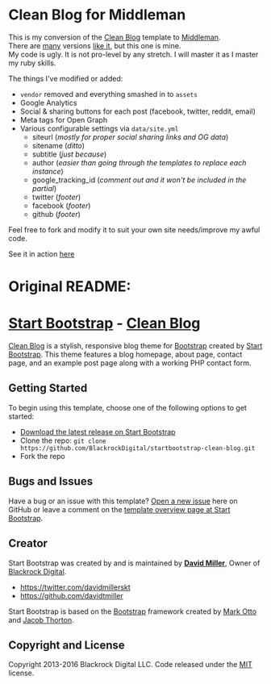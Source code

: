 # Clean Blog for Middleman

This is my conversion of the [Clean Blog](https://startbootstrap.com/template-overviews/clean-blog/) template to [Middleman](http://middlemanapp.com).  
There are [many](https://github.com/sandiegoscott/middleman-clean-blog) versions [like it](https://github.com/Devahoy/middlehoy), but this one is mine.  
My code is ugly. It is not pro-level by any stretch. I will master it as I master my ruby skills.  


The things I've modified or added:  
* `vendor` removed and everything smashed in to `assets`  
* Google Analytics
* Social & sharing buttons for each post (facebook, twitter, reddit, email)
* Meta tags for Open Graph  
* Various configurable settings via `data/site.yml`  
   * siteurl (*mostly for proper social sharing links and OG data*)  
   * sitename (*ditto*)  
   * subtitle  (*just because*)  
   * author  (*easier than going through the templates to replace each instance*)  
   * google_tracking_id (*comment out and it won't be included in the partial*)  
   * twitter (*footer*)  
   * facebook (*footer*)    
   * github (*footer*)     

Feel free to fork and modify it to suit your own site needs/improve my awful code.  

See it in action [here](http://lunestaconfessions.com)



# Original README:  
# [Start Bootstrap](http://startbootstrap.com/) - [Clean Blog](http://startbootstrap.com/template-overviews/clean-blog/)

[Clean Blog](http://startbootstrap.com/template-overviews/clean-blog/) is a stylish, responsive blog theme for [Bootstrap](http://getbootstrap.com/) created by [Start Bootstrap](http://startbootstrap.com/). This theme features a blog homepage, about page, contact page, and an example post page along with a working PHP contact form.

## Getting Started

To begin using this template, choose one of the following options to get started:
* [Download the latest release on Start Bootstrap](http://startbootstrap.com/template-overviews/clean-blog/)
* Clone the repo: `git clone https://github.com/BlackrockDigital/startbootstrap-clean-blog.git`
* Fork the repo

## Bugs and Issues

Have a bug or an issue with this template? [Open a new issue](https://github.com/BlackrockDigital/startbootstrap-clean-blog/issues) here on GitHub or leave a comment on the [template overview page at Start Bootstrap](http://startbootstrap.com/template-overviews/clean-blog/).

## Creator

Start Bootstrap was created by and is maintained by **[David Miller](http://davidmiller.io/)**, Owner of [Blackrock Digital](http://blackrockdigital.io/).

* https://twitter.com/davidmillerskt
* https://github.com/davidtmiller

Start Bootstrap is based on the [Bootstrap](http://getbootstrap.com/) framework created by [Mark Otto](https://twitter.com/mdo) and [Jacob Thorton](https://twitter.com/fat).

## Copyright and License

Copyright 2013-2016 Blackrock Digital LLC. Code released under the [MIT](https://github.com/BlackrockDigital/startbootstrap-clean-blog/blob/gh-pages/LICENSE) license.